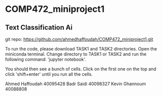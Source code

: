 # COMP472_miniproject1
## Text Classification Ai

git repo: https://github.com/ahmedhaffoudah/COMP472_miniproject1.git

To run the code, please download TASK1 and TASK2 directories. Open the miniconda terminal. Change directory to TASK1 or TASK2 and run the following command:
'jupyter notebook'.

You should then see a bunch of cells. Click on the first one on the top and click 'shift+enter' until you run all the cells.

Ahmed Haffoudah 40095428
Badr Saidi 40098327
Kevin Ghannoum 40088808
